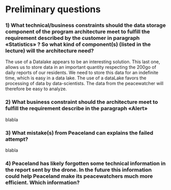 # Preliminary questions

### 1) What technical/business constraints should the data storage component of the program architecture meet to fulfill the requirement described by the customer in paragraph «Statistics» ? So what kind of component(s) (listed in the lecture) will the architecture need?

The use of a Datalake appears to be an interesting solution. This last one, allows us to store data in an important quantity respecting the 200go of daily reports of our residents. We need to store this data for an indefinite time, which is easy in a data lake.
The use of a dataLake favors the processing of data by data-scientists. The data from the peacewatcher will therefore be easy to analyze.

### 2) What business constraint should the architecture meet to fulfill the requirement describe in the paragraph «Alert»

blabla

### 3) What mistake(s) from Peaceland can explains the failed attempt?

blabla

### 4) Peaceland has likely forgotten some technical information in the report sent by the drone. In the future this information could help Peaceland make its peacewatchers much more efficient. Which information?

